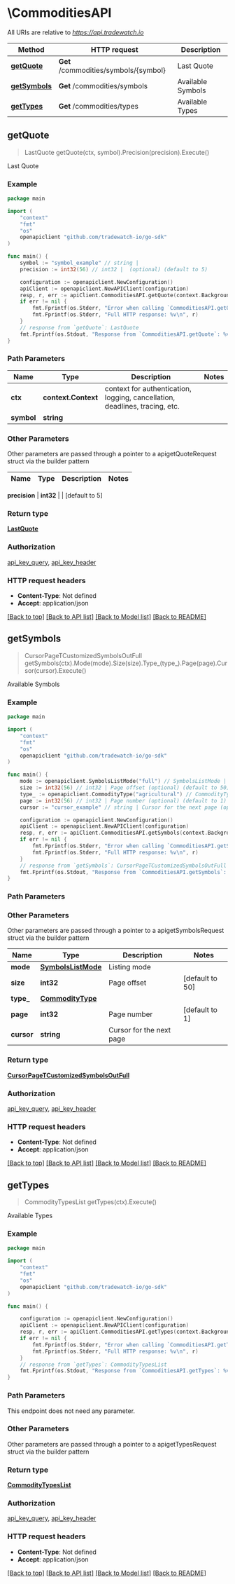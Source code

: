# \CommoditiesAPI

All URIs are relative to *https://api.tradewatch.io*

Method | HTTP request | Description
------------- | ------------- | -------------
[**getQuote**](CommoditiesAPI.md#getQuote) | **Get** /commodities/symbols/{symbol} | Last Quote
[**getSymbols**](CommoditiesAPI.md#getSymbols) | **Get** /commodities/symbols | Available Symbols
[**getTypes**](CommoditiesAPI.md#getTypes) | **Get** /commodities/types | Available Types



## getQuote

> LastQuote getQuote(ctx, symbol).Precision(precision).Execute()

Last Quote



### Example

```go
package main

import (
	"context"
	"fmt"
	"os"
	openapiclient "github.com/tradewatch-io/go-sdk"
)

func main() {
	symbol := "symbol_example" // string | 
	precision := int32(56) // int32 |  (optional) (default to 5)

	configuration := openapiclient.NewConfiguration()
	apiClient := openapiclient.NewAPIClient(configuration)
	resp, r, err := apiClient.CommoditiesAPI.getQuote(context.Background(), symbol).Precision(precision).Execute()
	if err != nil {
		fmt.Fprintf(os.Stderr, "Error when calling `CommoditiesAPI.getQuote``: %v\n", err)
		fmt.Fprintf(os.Stderr, "Full HTTP response: %v\n", r)
	}
	// response from `getQuote`: LastQuote
	fmt.Fprintf(os.Stdout, "Response from `CommoditiesAPI.getQuote`: %v\n", resp)
}
```

### Path Parameters


Name | Type | Description  | Notes
------------- | ------------- | ------------- | -------------
**ctx** | **context.Context** | context for authentication, logging, cancellation, deadlines, tracing, etc.
**symbol** | **string** |  | 

### Other Parameters

Other parameters are passed through a pointer to a apigetQuoteRequest struct via the builder pattern


Name | Type | Description  | Notes
------------- | ------------- | ------------- | -------------

 **precision** | **int32** |  | [default to 5]

### Return type

[**LastQuote**](LastQuote.md)

### Authorization

[api_key_query](../README.md#api_key_query), [api_key_header](../README.md#api_key_header)

### HTTP request headers

- **Content-Type**: Not defined
- **Accept**: application/json

[[Back to top]](#) [[Back to API list]](../README.md#documentation-for-api-endpoints)
[[Back to Model list]](../README.md#documentation-for-models)
[[Back to README]](../README.md)


## getSymbols

> CursorPageTCustomizedSymbolsOutFull getSymbols(ctx).Mode(mode).Size(size).Type_(type_).Page(page).Cursor(cursor).Execute()

Available Symbols



### Example

```go
package main

import (
	"context"
	"fmt"
	"os"
	openapiclient "github.com/tradewatch-io/go-sdk"
)

func main() {
	mode := openapiclient.SymbolsListMode("full") // SymbolsListMode | Listing mode
	size := int32(56) // int32 | Page offset (optional) (default to 50)
	type_ := openapiclient.CommodityType("agricultural") // CommodityType |  (optional)
	page := int32(56) // int32 | Page number (optional) (default to 1)
	cursor := "cursor_example" // string | Cursor for the next page (optional)

	configuration := openapiclient.NewConfiguration()
	apiClient := openapiclient.NewAPIClient(configuration)
	resp, r, err := apiClient.CommoditiesAPI.getSymbols(context.Background()).Mode(mode).Size(size).Type_(type_).Page(page).Cursor(cursor).Execute()
	if err != nil {
		fmt.Fprintf(os.Stderr, "Error when calling `CommoditiesAPI.getSymbols``: %v\n", err)
		fmt.Fprintf(os.Stderr, "Full HTTP response: %v\n", r)
	}
	// response from `getSymbols`: CursorPageTCustomizedSymbolsOutFull
	fmt.Fprintf(os.Stdout, "Response from `CommoditiesAPI.getSymbols`: %v\n", resp)
}
```

### Path Parameters



### Other Parameters

Other parameters are passed through a pointer to a apigetSymbolsRequest struct via the builder pattern


Name | Type | Description  | Notes
------------- | ------------- | ------------- | -------------
 **mode** | [**SymbolsListMode**](SymbolsListMode.md) | Listing mode | 
 **size** | **int32** | Page offset | [default to 50]
 **type_** | [**CommodityType**](CommodityType.md) |  | 
 **page** | **int32** | Page number | [default to 1]
 **cursor** | **string** | Cursor for the next page | 

### Return type

[**CursorPageTCustomizedSymbolsOutFull**](CursorPageTCustomizedSymbolsOutFull.md)

### Authorization

[api_key_query](../README.md#api_key_query), [api_key_header](../README.md#api_key_header)

### HTTP request headers

- **Content-Type**: Not defined
- **Accept**: application/json

[[Back to top]](#) [[Back to API list]](../README.md#documentation-for-api-endpoints)
[[Back to Model list]](../README.md#documentation-for-models)
[[Back to README]](../README.md)


## getTypes

> CommodityTypesList getTypes(ctx).Execute()

Available Types



### Example

```go
package main

import (
	"context"
	"fmt"
	"os"
	openapiclient "github.com/tradewatch-io/go-sdk"
)

func main() {

	configuration := openapiclient.NewConfiguration()
	apiClient := openapiclient.NewAPIClient(configuration)
	resp, r, err := apiClient.CommoditiesAPI.getTypes(context.Background()).Execute()
	if err != nil {
		fmt.Fprintf(os.Stderr, "Error when calling `CommoditiesAPI.getTypes``: %v\n", err)
		fmt.Fprintf(os.Stderr, "Full HTTP response: %v\n", r)
	}
	// response from `getTypes`: CommodityTypesList
	fmt.Fprintf(os.Stdout, "Response from `CommoditiesAPI.getTypes`: %v\n", resp)
}
```

### Path Parameters

This endpoint does not need any parameter.

### Other Parameters

Other parameters are passed through a pointer to a apigetTypesRequest struct via the builder pattern


### Return type

[**CommodityTypesList**](CommodityTypesList.md)

### Authorization

[api_key_query](../README.md#api_key_query), [api_key_header](../README.md#api_key_header)

### HTTP request headers

- **Content-Type**: Not defined
- **Accept**: application/json

[[Back to top]](#) [[Back to API list]](../README.md#documentation-for-api-endpoints)
[[Back to Model list]](../README.md#documentation-for-models)
[[Back to README]](../README.md)

